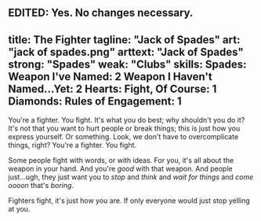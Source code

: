 EDITED: Yes. No changes necessary.
---
title: The Fighter
tagline: "Jack of Spades"
art: "jack of spades.png"
arttext: "Jack of Spades"
strong: "Spades"
weak: "Clubs"
skills:
  Spades:
    Weapon I've Named: 2
    Weapon I Haven't Named...Yet: 2
  Hearts:
    Fight, Of Course: 1
  Diamonds:
    Rules of Engagement: 1
---

You're a fighter. You fight. It's what you do best; why shouldn't you do it? It's not that you want to hurt people or break things; this is just how you express yourself. Or something. Look, we don't have to overcomplicate things, right? You're a fighter. You fight.

Some people fight with words, or with ideas. For you, it's all about the weapon in your hand. And you're *good* with that weapon. And people just...ugh, they just want you to *stop* and *think* and *wait for things* and *come oooon* that's *boring*.

Fighters fight, it's just how you are. If only everyone would just stop yelling at you.

